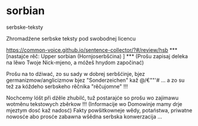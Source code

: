# sorbian

serbske-teksty

Zhromadźene serbske teksty pod swobodnej licencu

https://common-voice.github.io/sentence-collector/?#/review/hsb *** [nastajće rěč: Upper sorbian (Hornjoserbšćina) ] *** (Prošu zapisaj deleka na lěwo Twoje Nick-mjeno, a móžeš hnydom započinać)

Prošu na to dźiwać, zo su sady w dobrej serbšćinje, bjez germanizmow/anglicizmow bjez "Sonderzeichen" kaž @/€""'# ... a zo su tež za kóždeho serbskeho rěčnika "rěčujomne" !!!

Nochcemy lóšt při dźěle zhubilć, tuž postarajće so prošu wo zajimawu wotměnu tekstowych zběrkow !!! (Informacije wo Domowinje mamy drje mjeztym dosć kaž nadosć) Fakty powšitkowneje wědy, potaństwa, priwatne nowosće abo prosće zabawna wšědna serbska konwerzacija ...
